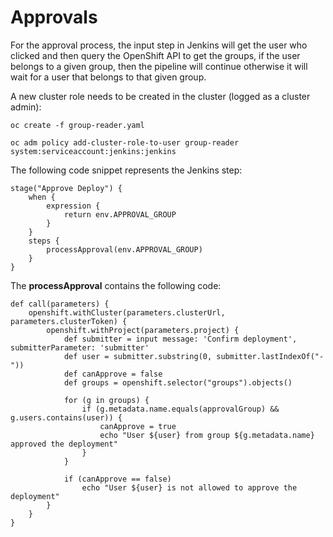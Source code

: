 # Approvals

For the approval process, the input step in Jenkins will get the user who clicked and then query the OpenShift API to get the groups, if the user belongs to a given group, then the pipeline will continue otherwise it will wait for a user that belongs to that given group.

A new cluster role needs to be created in the cluster (logged as a cluster admin):

    oc create -f group-reader.yaml

    oc adm policy add-cluster-role-to-user group-reader system:serviceaccount:jenkins:jenkins 

The following code snippet represents the Jenkins step:

    stage("Approve Deploy") {
        when {
            expression {
                return env.APPROVAL_GROUP
            }
        }
        steps {
            processApproval(env.APPROVAL_GROUP)
        }
    }

The **processApproval** contains the following code:

    def call(parameters) {
        openshift.withCluster(parameters.clusterUrl, parameters.clusterToken) {
            openshift.withProject(parameters.project) {
                def submitter = input message: 'Confirm deployment', submitterParameter: 'submitter'
                def user = submitter.substring(0, submitter.lastIndexOf("-"))
                def canApprove = false
                def groups = openshift.selector("groups").objects()
                
                for (g in groups) {
                    if (g.metadata.name.equals(approvalGroup) && g.users.contains(user)) {
                        canApprove = true
                        echo "User ${user} from group ${g.metadata.name} approved the deployment"
                    } 
                }

                if (canApprove == false)
                    echo "User ${user} is not allowed to approve the deployment"
            }  
        }
    }